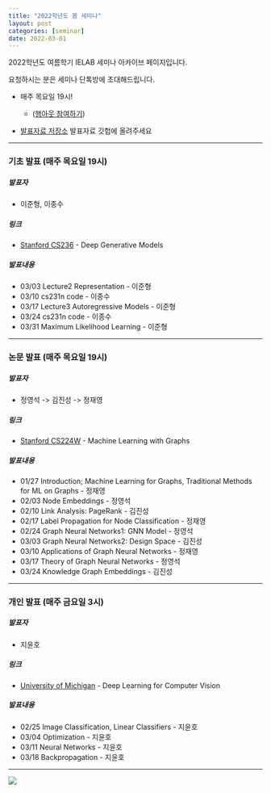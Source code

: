 ```yaml
---
title: "2022학년도 봄 세미나"
layout: post
categories: [seminar]
date: 2022-03-01
---
```


2022학년도 여름학기 IELAB 세미나 아카이브 페이지입니다. 

요청하시는 분은 세미나 단톡방에 초대해드립니다.


- 매주 목요일 19시!
	- ([행아웃 참여하기](https://meet.google.com/qmh-tzbp-vha))

- [발표자료 저장소](https://github.com/Intelligence-Engineering-LAB-KU/Seminar/tree/master/2022_Spring) 발표자료 깃헙에 올려주세요

---

### 기초 발표 (매주 목요일 19시)

##### 발표자

- 이준형, 이종수

##### 링크

- [Stanford CS236](https://deepgenerativemodels.github.io/) - Deep Generative Models


##### 발표내용 

- 03/03 Lecture2 Representation - 이준형
- 03/10 cs231n code - 이종수
- 03/17 Lecture3 Autoregressive Models - 이준형
- 03/24 cs231n code - 이종수
- 03/31 Maximum Likelihood Learning - 이준형

---

### 논문 발표 (매주 목요일 19시)

##### 발표자

- 정영석 -> 김진성 -> 정재영

##### 링크

- [Stanford CS224W](http://web.stanford.edu/class/cs224w/) - Machine Learning with Graphs

##### 발표내용 

- 01/27 Introduction; Machine Learning for Graphs, Traditional Methods for ML on Graphs - 정재영
- 02/03 Node Embeddings - 정영석
- 02/10 Link Analysis: PageRank - 김진성
- 02/17 Label Propagation for Node Classification - 정재영
- 02/24 Graph Neural Networks1: GNN Model - 정영석
- 03/03 Graph Neural Networks2: Design Space - 김진성
- 03/10 Applications of Graph Neural Networks - 정재영
- 03/17 Theory of Graph Neural Networks - 정영석
- 03/24 Knowledge Graph Embeddings - 김진성

---

### 개인 발표 (매주 금요일 3시)

##### 발표자 

- 지윤호

##### 링크

- [University of Michigan](https://www.youtube.com/watch?v=dJYGatp4SvA&list=PL5-TkQAfAZFbzxjBHtzdVCWE0Zbhomg7r) - Deep Learning for Computer Vision

##### 발표내용

- 02/25 Image Classification, Linear Classifiers - 지윤호
- 03/04 Optimization - 지윤호
- 03/11 Neural Networks - 지윤호
- 03/18 Backpropagation - 지윤호

---

![](https://pbs.twimg.com/media/Ef4CZMGUYAA-SOY?format=png&name=240x240)
